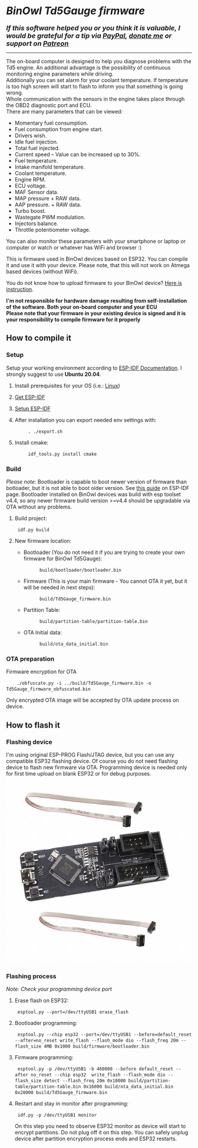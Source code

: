 # _BinOwl Td5Gauge firmware_

<font size="4">***If this software helped you or you think it is valuable, I would be grateful for a tip via [PayPal](https://paypal.me/k0sci3j), [donate me](https://www.paypal.com/donate/?hosted_button_id=YASECWP5FR7DL) or support on [Patreon](patreon.com/k0sci3j)***</font>
___

The on-board computer is designed to help you diagnose problems with the Td5 engine. An additional advantage is the possibility of continuous monitoring engine parameters while driving.<br />
Additionally you can set alarm for your coolant temperature. If temperature is too high screen will start to flash to inform you that something is going wrong.<br />
Whole communication with the sensors in the engine takes place through the OBD2 diagnostic port and ECU.<br />
There are many parameters that can be viewed:

* Momentary fuel consumption.
* Fuel consumption from engine start.
* Drivers wish.
* Idle fuel injection.
* Total fuel injected.
* Current speed – Value can be increased up to 30%.
* Fuel temperature.
* Intake manifold temperature.
* Coolant temperature.
* Engine RPM.
* ECU voltage.
* MAF Sensor data.
* MAP pressure + RAW data.
* AAP pressure. + RAW data.
* Turbo boost.
* Wastegate PWM modulation.
* Injectors balance.
* Throttle potentiometer voltage.

You can also monitor these parameters with your smartphone or laptop or computer or watch or whatever has WiFi and browser :)

This is firmware used in BinOwl devices based on ESP32. You can compile it and use it with your device. Please note, that this will not work on Atmega based devices (without WiFi).

You do not know how to upload firmware to your BinOwl device? [Here is instruction](manual_case_WiFi_EN.pdf).

**I'm not responsible for hardware damage resulting from self-installation of the software. Both your on-board computer and your ECU**<br />
**Please note that your firmware in your existing device is signed and it is your responsibility to compile firmware for it properly**<br />

## How to compile it
### Setup
Setup your working environment according to [ESP-IDF Documentation](https://docs.espressif.com/projects/esp-idf/en/v4.4.5/esp32/get-started/index.html). I strongly suggest to use **Ubuntu 20.04**.
1. Install prerequisites for your OS (i.e.: [Linux](https://docs.espressif.com/projects/esp-idf/en/v4.4.5/esp32/get-started/linux-setup.html))
2. [Get ESP-IDF](https://docs.espressif.com/projects/esp-idf/en/v4.4.5/esp32/get-started/index.html#get-started-get-esp-idf)
3. [Setup ESP-IDF](https://docs.espressif.com/projects/esp-idf/en/v4.4.5/esp32/get-started/index.html#step-3-set-up-the-tools)
4. After installation you can export needed env settings with: 

            . ./export.sh

5. Install cmake:

            idf_tools.py install cmake

### Build
*Please note:* Bootloader is capable to boot newer version of firmware than botloader, but it is not able to boot older version. See [this guide](https://docs.espressif.com/projects/esp-idf/en/v4.4.5/esp32/api-guides/bootloader.html) on ESP-IDF page. Bootloader installed on BinOwl devices was build with esp toolset v4.4, so any newer firmware build version >=v4.4 should be upgradable via OTA without any problems.
1. Build project:

        idf.py build

2. New firmware location:
    * Bootloader (You do not need it if you are trying to create your own firmware for BinOwl Td5Gauge):

                build/bootloader/bootloader.bin

    * Firmware (This is your main firmware - You cannot OTA it yet, but it will be needed in next steps):

                build/Td5Gauge_firmware.bin

    * Partition Table:

                build/partition-table/partition-table.bin

    * OTA Initial data:
        
                build/ota_data_initial.bin

### OTA preparation
Firmware encryption for OTA

        ./obfuscate.py -i ../build/Td5Gauge_firmware.bin -o Td5Gauge_firmware_obfuscated.bin

Only encrypted OTA image will be accepted by OTA update process on device.

## How to flash it
### Flashing device
I'm using original ESP-PROG Flash/JTAG device, but you can use any compatible ESP32 flashing device. Of course you do not need flashing device to flash new firmware via OTA. Programming device is needed only for first time upload on blank ESP32 or for debug purposes.
![ESP-PROG](ESP-PROG.jpg)

### Flashing process
*Note: Check your programming device port*
1. Erase flash on ESP32:

        esptool.py --port=/dev/ttyUSB1 erase_flash

2. Bootloader programming:

        esptool.py --chip esp32 --port=/dev/ttyUSB1 --before=default_reset --after=no_reset write_flash --flash_mode dio --flash_freq 20m --flash_size 4MB 0x1000 build/firmware/bootloader.bin

3. Firmware programming:

        esptool.py -p /dev/ttyUSB1 -b 460800 --before default_reset --after no_reset --chip esp32  write_flash --flash_mode dio --flash_size detect --flash_freq 20m 0x10000 build/partition-table/partition-table.bin 0x16000 build/ota_data_initial.bin 0x20000 build/Td5Gauge_firmware.bin

4. Restart and stay in monitor after programming:

        idf.py -p /dev/ttyUSB1 monitor
   
   On this step you need to observe ESP32 monitor as device will start to encrypt partitions. Do not plug off it on this step. You can safely unplug device after partition encryption process ends and ESP32 restarts.
